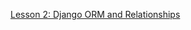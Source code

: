 [Lesson 2: Django ORM and Relationships](https://gbcdn.mrgcdn.ru/uploads/record/276336/attachment/4b4f1ead3ee689f9498bd94fb7a84298.mp4)